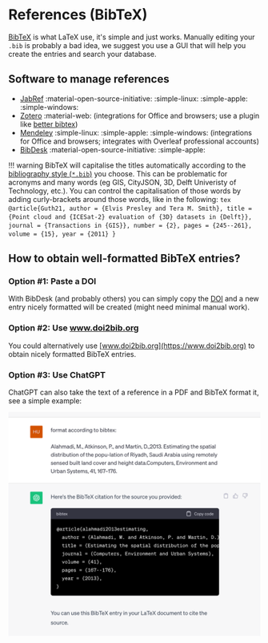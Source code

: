
# References (BibTeX)


[BibTeX](https://en.wikipedia.org/wiki/BibTeX) is what LaTeX use, it's simple and just works.
Manually editing your `.bib` is probably a bad idea, we suggest you use a GUI that will help you create the entries and search your database.



## Software to manage references

  - [JabRef](http://jabref.sourceforge.net) :material-open-source-initiative: :simple-linux: :simple-apple: :simple-windows:
  - [Zotero](https://www.zotero.org/) :material-web: (integrations for Office and browsers; use a plugin like [better bibtex](https://retorque.re/zotero-better-bibtex/))
  - [Mendeley](https://www.mendeley.com/) :simple-linux: :simple-apple: :simple-windows: (integrations for Office and browsers; integrates with Overleaf professional accounts)
  - [BibDesk](https://bibdesk.sourceforge.io) :material-open-source-initiative:  :simple-apple:

!!! warning
    BibTeX will capitalise the titles automatically according to the [bibliography style (`*.bib`)](https://www.overleaf.com/learn/latex/Bibtex_bibliography_styles) you choose.
    This can be problematic for acronyms and many words (eg GIS, CityJSON, 3D, Delft Univeristy of Technology, etc.).
    You can control the capitalisation of those words by adding curly-brackets around those words, like in the following:
    ```tex
    @article{Guth21,
        author = {Elvis Presley and Tera M. Smith},
        title = {Point cloud and {ICESat-2} evaluation of {3D} datasets in {Delft}},
        journal = {Transactions in {GIS}},
        number = {2},
        pages = {245--261},
        volume = {15},
        year = {2011}
    }
    ```
    
## How to obtain well-formatted BibTeX entries? 



### Option #1: Paste a DOI

With BibDesk (and probably others) you can simply copy the [DOI](https://www.scribbr.com/citing-sources/what-is-a-doi/) and a new entry nicely formatted will be created (might need minimal manual work).

### Option #2: Use www.doi2bib.org

You could alternatively use [www.doi2bib.org](https://www.doi2bib.org) to obtain nicely formatted BibTeX entries.

### Option #3: Use ChatGPT

ChatGPT can also take the text of a reference in a PDF and BibTeX format it, see a simple example:

![](img/chatgpt.png)